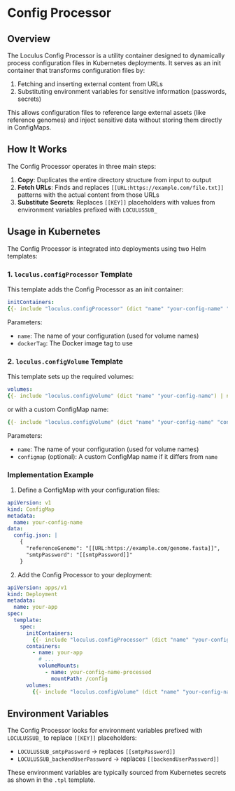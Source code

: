 # Config Processor

## Overview

The Loculus Config Processor is a utility container designed to dynamically process configuration files in Kubernetes deployments. It serves as an init container that transforms configuration files by:

1. Fetching and inserting external content from URLs
2. Substituting environment variables for sensitive information (passwords, secrets)

This allows configuration files to reference large external assets (like reference genomes) and inject sensitive data without storing them directly in ConfigMaps.

## How It Works

The Config Processor operates in three main steps:

1. **Copy**: Duplicates the entire directory structure from input to output
2. **Fetch URLs**: Finds and replaces `[[URL:https://example.com/file.txt]]` patterns with the actual content from those URLs
3. **Substitute Secrets**: Replaces `[[KEY]]` placeholders with values from environment variables prefixed with `LOCULUSSUB_`

## Usage in Kubernetes

The Config Processor is integrated into deployments using two Helm templates:

### 1. `loculus.configProcessor` Template

This template adds the Config Processor as an init container:

```yaml
initContainers:
{{- include "loculus.configProcessor" (dict "name" "your-config-name" "dockerTag" $dockerTag) | nindent 8 }}
```

Parameters:
- `name`: The name of your configuration (used for volume names)
- `dockerTag`: The Docker image tag to use

### 2. `loculus.configVolume` Template

This template sets up the required volumes:

```yaml
volumes:
{{- include "loculus.configVolume" (dict "name" "your-config-name") | nindent 8 }}
```

or with a custom ConfigMap name:

```yaml
{{- include "loculus.configVolume" (dict "name" "your-config-name" "configmap" "your-custom-configmap") | nindent 8 }}
```

Parameters:
- `name`: The name of your configuration (used for volume names)
- `configmap` (optional): A custom ConfigMap name if it differs from `name`

### Implementation Example

1. Define a ConfigMap with your configuration files:
```yaml
apiVersion: v1
kind: ConfigMap
metadata:
  name: your-config-name
data:
  config.json: |
    {
      "referenceGenome": "[[URL:https://example.com/genome.fasta]]",
      "smtpPassword": "[[smtpPassword]]"
    }
```

2. Add the Config Processor to your deployment:
```yaml
apiVersion: apps/v1
kind: Deployment
metadata:
  name: your-app
spec:
  template:
    spec:
      initContainers:
        {{- include "loculus.configProcessor" (dict "name" "your-config-name" "dockerTag" $dockerTag) | nindent 8 }}
      containers:
        - name: your-app
          # ...
          volumeMounts:
            - name: your-config-name-processed
              mountPath: /config
      volumes:
        {{- include "loculus.configVolume" (dict "name" "your-config-name") | nindent 8 }}
```

## Environment Variables

The Config Processor looks for environment variables prefixed with `LOCULUSSUB_` to replace `[[KEY]]` placeholders:

- `LOCULUSSUB_smtpPassword` → replaces `[[smtpPassword]]`
- `LOCULUSSUB_backendUserPassword` → replaces `[[backendUserPassword]]`

These environment variables are typically sourced from Kubernetes secrets as shown in the `.tpl` template.

